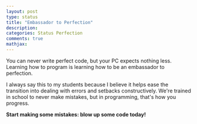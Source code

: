 ```yaml
---
layout: post
type: status
title: "Embassador to Perfection"
description:
categories: Status Perfection
comments: true
mathjax: 
---
```

You can never write perfect code, but your PC expects nothing less. Learning how to program is learning how to be an embassador to perfection.

I always say this to my students because I believe it helps ease the transition into dealing with errors and setbacks constructively. We're trained in school to never make mistakes, but in programming, that's how you progress.

**Start making some mistakes: blow up some code today!**
